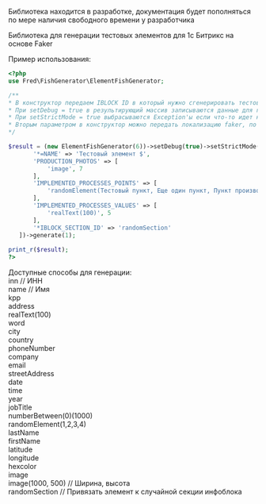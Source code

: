 Библиотека находится в разработке, документация будет пополняться по мере наличия свободного времени у разработчика

Библиотека для генерации тестовых элементов для 1с Битрикс на основе Faker

Пример использования:

```php
<?php
use Fred\FishGenerator\ElementFishGenerator;

/** 
* В конструктор передаем IBLOCK ID в который нужно сгенерировать тестовый элемент
* При setDebug = true в результирующий массив записываются данные для генерации
* При setStrictMode = true выбрасываются Exception'ы если что-то идет не так
* Вторым параметром в конструктор можно передать локализацию faker, по умолчанию ru_RU
*/

$result = (new ElementFishGenerator(6))->setDebug(true)->setStrictMode(true)->setCategoryPhoto(['technics', 'business', 'city'])->setPropertyRules([
       '*=NAME' => 'Тестовый элемент $',
       'PRODUCTION_PHOTOS' => [
           'image', 7
       ],
       'IMPLEMENTED_PROCESSES_POINTS' => [
           'randomElement(Тестовый пункт, Еще один пункт, Пункт производства, Новый пункт, Пункт элемента, Тестовый процесс, Процесс производства, Новый процесс производства)', 5
       ],
       'IMPLEMENTED_PROCESSES_VALUES' => [
           'realText(100)', 5
       ],
       '*IBLOCK_SECTION_ID' => 'randomSection'
   ])->generate(1);
   
print_r($result);
?>
```

Доступные способы для генерации:  
inn // ИНН  
name // Имя  
kpp  
address  
realText(100)  
word  
city  
country  
phoneNumber  
company  
email  
streetAddress  
date  
time  
year  
jobTitle  
numberBetween(0)(1000)  
randomElement(1,2,3,4)  
lastName  
firstName  
latitude  
longitude  
hexcolor  
image  
image(1000, 500) // Ширина, высота  
randomSection // Привязать элемент к случайной секции инфоблока
